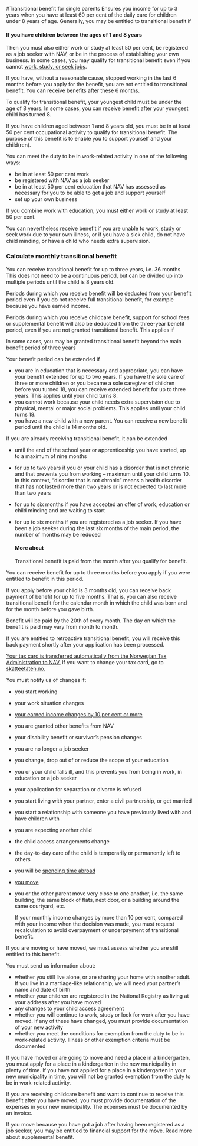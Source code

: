 #Transitional benefit for single parents
Ensures you income for up to 3 years when you have at least 60 per cent of the daily care for children under 8 years of age.
Generally, you may be entitled to transitional benefit if

 #### If you have children between the ages of 1 and 8 years

 Then you must also either work or study at least 50 per cent, be registered as a job seeker with NAV, or be in the process of establishing your own business. In some cases, you may qualify for transitional benefit even if you cannot [work, study, or seek jobs](/overgangsstonad-enslig/en#who).

 If you have, without a reasonable cause, stopped working in the last 6 months before you apply for the benefit, you are not entitled to transitional benefit. You can receive benefits after these 6 months.

 To qualify for transitional benefit, your youngest child must be under the age of 8 years. In some cases, you can receive benefit after your youngest child has turned 8.

 If you have children aged between 1 and 8 years old, you must be in at least 50 per cent occupational activity to qualify for transitional benefit. The purpose of this benefit is to enable you to support yourself and your child(ren).  
   
 You can meet the duty to be in work-related activity in one of the following ways:

 * be in at least 50 per cent work
* be registered with NAV as a job seeker
* be in at least 50 per cent education that NAV has assessed as necessary for you to be able to get a job and support yourself
* set up your own business

 If you combine work with education, you must either work or study at least 50 per cent.  
   
 You can nevertheless receive benefit if you are unable to work, study or seek work due to your own illness, or if you have a sick child, do not have child minding, or have a child who needs extra supervision.

 ### Calculate monthly transitional benefit

 You can receive transitional benefit for up to three years, i.e. 36 months. This does not need to be a continuous period, but can be divided up into multiple periods until the child is 8 years old.  
   
 Periods during which you receive benefit will be deducted from your benefit period even if you do not receive full transitional benefit, for example because you have earned income.

 Periods during which you receive childcare benefit, support for school fees or supplemental benefit will also be deducted from the three-year benefit period, even if you are not granted transitional benefit. This applies if

 In some cases, you may be granted transitional benefit beyond the main benefit period of three years

 Your benefit period can be extended if

 * you are in education that is necessary and appropriate, you can have your benefit extended for up to two years. If you have the sole care of three or more children or you became a sole caregiver of children before you turned 18, you can receive extended benefit for up to three years. This applies until your child turns 8.
* you cannot work because your child needs extra supervision due to physical, mental or major social problems. This applies until your child turns 18.
* you have a new child with a new parent. You can receive a new benefit period until the child is 14 months old.

 If you are already receiving transitional benefit, it can be extended

 * until the end of the school year or apprenticeship you have started, up to a maximum of nine months
* for up to two years if you or your child has a disorder that is not chronic and that prevents you from working – maximum until your child turns 10. In this context, “disorder that is not chronic” means a health disorder that has not lasted more than two years or is not expected to last more than two years
* for up to six months if you have accepted an offer of work, education or child minding and are waiting to start
* for up to six months if you are registered as a job seeker. If you have been a job seeker during the last six months of the main period, the number of months may be reduced

  #### More about

  Transitional benefit is paid from the month after you qualify for benefit.  
   
 You can receive benefit for up to three months before you apply if you were entitled to benefit in this period.  
   
 If you apply before your child is 3 months old, you can receive back payment of benefit for up to five months. That is, you can also receive transitional benefit for the calendar month in which the child was born and for the month before you gave birth.  
   
 Benefit will be paid by the 20th of every month. The day on which the benefit is paid may vary from month to month.

 If you are entitled to retroactive transitional benefit, you will receive this back payment shortly after your application has been processed.

 [Your tax card is transferred automatically from the Norwegian Tax Administration to NAV.](/no/person/pa-tvers/temaartikkel/skattetrekk-pa-utbetalinger-fra-nav) If you want to change your tax card, go to [skatteetaten.no.](https://www.skatteetaten.no/)

 You must notify us of changes if:

 * you start working
* your work situation changes
* [your earned income changes by 10 per cent or more](https://www.nav.no/overgangsstonad-enslig/en#income)
* you are granted other benefits from NAV
* your disability benefit or survivor’s pension changes
* you are no longer a job seeker
* you change, drop out of or reduce the scope of your education
* you or your child falls ill, and this prevents you from being in work, in education or a job seeker
* your application for separation or divorce is refused
* you start living with your partner, enter a civil partnership, or get married
* you start a relationship with someone you have previously lived with and have children with
* you are expecting another child
* the child access arrangements change
* the day-to-day care of the child is temporarily or permanently left to others
* you will be [spending time abroad](https://www.nav.no/overgangsstonad-enslig/en#abroad)
* [you move](https://www.nav.no/overgangsstonad-enslig/en#relocation)
* you or the other parent move very close to one another, i.e. the same building, the same block of flats, next door, or a building around the same courtyard, etc.

  If your monthly income changes by more than 10 per cent, compared with your income when the decision was made, you must request recalculation to avoid overpayment or underpayment of transitional benefit.

 If you are moving or have moved, we must assess whether you are still entitled to this benefit.

 You must send us information about:

 * whether you still live alone, or are sharing your home with another adult. If you live in a marriage-like relationship, we will need your partner’s name and date of birth
* whether your children are registered in the National Registry as living at your address after you have moved
* any changes to your child access agreement
* whether you will continue to work, study or look for work after you have moved. If any of these have changed, you must provide documentation of your new activity
* whether you meet the conditions for exemption from the duty to be in work-related activity. Illness or other exemption criteria must be documented

 If you have moved or are going to move and need a place in a kindergarten, you must apply for a place in a kindergarten in the new municipality in plenty of time. If you have not applied for a place in a kindergarten in your new municipality in time, you will not be granted exemption from the duty to be in work-related activity.  
   
 If you are receiving childcare benefit and want to continue to receive this benefit after you have moved, you must provide documentation of the expenses in your new municipality. The expenses must be documented by an invoice.  
   
 If you move because you have got a job after having been registered as a job seeker, you may be entitled to financial support for the move. Read more about supplemental benefit. 

 